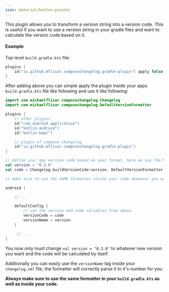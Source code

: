 ```yaml
---
icon: material/button-pointer
---
```


This plugin allows you to transform a version string into a version code. This is useful if you want to use a version string in your gradle files and want to calculate the version code based on it.

#### Example

Top level `build.gradle.kts` file:

```kotlin
plugins {
    id("io.github.mflisar.composechangelog.gradle-plugin") apply false
}
```

After adding above you can simple apply the plugin inside your apps `build.gradle.kts` file like following and use it like following:

```kotlin
import com.michaelflisar.composechangelog.Changelog
import com.michaelflisar.composechangelog.DefaultVersionFormatter

plugins {
    // other plugins
    id("com.android.application")
    id("kotlin-android")
    id("kotlin-kapt")

    // plugin of compose changelog
    id("io.github.mflisar.composechangelog.gradle-plugin")
}

// define your app version code based on your format, here we use the Major.Minor.Patch format
val version = "0.3.0"
val code = Changelog.buildVersionCode(version, DefaultVersionFormatter(DefaultVersionFormatter.Format.MajorMinorPatch))

// make sure to use the SAME formatter inside your code whenever you want to show a changelog - Major.Minor.Patch format is the default one though

android {

    // ...

    defaultConfig {
        // use the version and code variables from above
        versionCode = code
        versionName = version
    }

     // ...
}
```

You now only must change `val version = "0.3.0"` to whatever new version you want and the code will be calculated by itself.

Additionally you can easily use the `versionName` tag inside your `changelog.xml` file, the formatter will correctly parse it to it's number for you.

**Always make sure to use the same formatter in your `build.gradle.kts` as well as inside your code.**